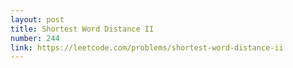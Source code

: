 ```yaml
---
layout: post
title: Shortest Word Distance II
number: 244
link: https://leetcode.com/problems/shortest-word-distance-ii
---
```

